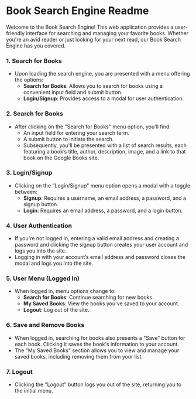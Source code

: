 # Book Search Engine Readme

Welcome to the Book Search Engine! This web application provides a user-friendly interface for searching and managing your favorite books. Whether you're an avid reader or just looking for your next read, our Book Search Engine has you covered.



### 1. **Search for Books**
   - Upon loading the search engine, you are presented with a menu offering the options:
      - **Search for Books**: Allows you to search for books using a convenient input field and submit button.
      - **Login/Signup**: Provides access to a modal for user authentication.

### 2. **Search for Books**
   - After clicking on the "Search for Books" menu option, you'll find:
      - An input field for entering your search term.
      - A submit button to initiate the search.
      - Subsequently, you'll be presented with a list of search results, each featuring a book’s title, author, description, image, and a link to that book on the Google Books site.

### 3. **Login/Signup**
   - Clicking on the "Login/Signup" menu option opens a modal with a toggle between:
      - **Signup**: Requires a username, an email address, a password, and a signup button.
      - **Login**: Requires an email address, a password, and a login button.

### 4. **User Authentication**
   - If you're not logged in, entering a valid email address and creating a password and clicking the signup button creates your user account and logs you into the site.
   - Logging in with your account’s email address and password closes the modal and logs you into the site.

### 5. **User Menu (Logged In)**
   - When logged in, menu options change to:
      - **Search for Books**: Continue searching for new books.
      - **My Saved Books**: View the books you've saved to your account.
      - **Logout**: Log out of the site.

### 6. **Save and Remove Books**
   - When logged in, searching for books also presents a "Save" button for each book. Clicking it saves the book's information to your account.
   - The "My Saved Books" section allows you to view and manage your saved books, including removing them from your list.

### 7. **Logout**
   - Clicking the "Logout" button logs you out of the site, returning you to the initial menu.




